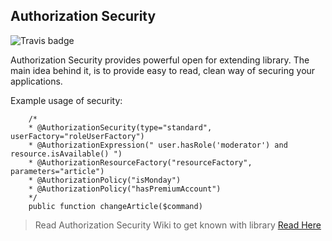 ## Authorization Security

![Travis badge](https://travis-ci.org/dgafka/Authorization-Security.svg?branch=master)

Authorization Security provides powerful open for extending library. 
The main idea behind it, is to provide easy to read, clean way of securing your applications.

Example usage of security:

        /*
        * @AuthorizationSecurity(type="standard", userFactory="roleUserFactory")
        * @AuthorizationExpression(" user.hasRole('moderator') and resource.isAvailable() ")
        * @AuthorizationResourceFactory("resourceFactory", parameters="article")
		* @AuthorizationPolicy("isMonday")
		* @AuthorizationPolicy("hasPremiumAccount")
        */
        public function changeArticle($command)

>Read Authorization Security Wiki to get known with library
[Read Here](https://github.com/dgafka/Authorization-Security/wiki/1.-About)
